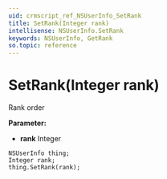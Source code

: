 ```yaml
---
uid: crmscript_ref_NSUserInfo_SetRank
title: SetRank(Integer rank)
intellisense: NSUserInfo.SetRank
keywords: NSUserInfo, GetRank
so.topic: reference
---
```


# SetRank(Integer rank)

Rank order 

**Parameter:** 
* **rank** Integer

```crmscript
NSUserInfo thing;
Integer rank;
thing.SetRank(rank);
```

